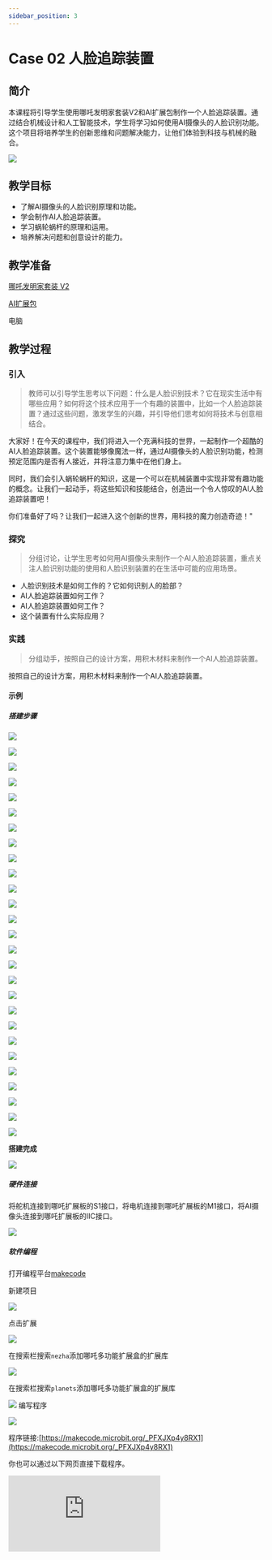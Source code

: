 ```yaml
---
sidebar_position: 3
---
```


# Case 02 人脸追踪装置


## 简介

本课程将引导学生使用哪吒发明家套装V2和AI扩展包制作一个人脸追踪装置。通过结合机械设计和人工智能技术，学生将学习如何使用AI摄像头的人脸识别功能。这个项目将培养学生的创新思维和问题解决能力，让他们体验到科技与机械的融合。

![](./images/ai-accessories-pack-case-02-01.png)

## 教学目标

- 了解AI摄像头的人脸识别原理和功能。
- 学会制作AI人脸追踪装置。
- 学习蜗轮蜗杆的原理和运用。
- 培养解决问题和创意设计的能力。

## 教学准备

[哪吒发明家套装 V2](https://www.elecfreaks.com/nezha-inventor-s-kit-v2-for-micro-bit.html)

[AI扩展包](https://www.elecfreaks.com/nezha-inventor-s-kit-v2-for-micro-bit.html)

电脑

## 教学过程

### 引入

>教师可以引导学生思考以下问题：什么是人脸识别技术？它在现实生活中有哪些应用？如何将这个技术应用于一个有趣的装置中，比如一个人脸追踪装置？通过这些问题，激发学生的兴趣，并引导他们思考如何将技术与创意相结合。

大家好！在今天的课程中，我们将进入一个充满科技的世界，一起制作一个超酷的AI人脸追踪装置。这个装置能够像魔法一样，通过AI摄像头的人脸识别功能，检测预定范围内是否有人接近，并将注意力集中在他们身上。

同时，我们会引入蜗轮蜗杆的知识，这是一个可以在机械装置中实现非常有趣功能的概念。让我们一起动手，将这些知识和技能结合，创造出一个令人惊叹的AI人脸追踪装置吧！

你们准备好了吗？让我们一起进入这个创新的世界，用科技的魔力创造奇迹！"

### 探究

>分组讨论，让学生思考如何用AI摄像头来制作一个AI人脸追踪装置，重点关注人脸识别功能的使用和人脸识别装置的在生活中可能的应用场景。

- 人脸识别技术是如何工作的？它如何识别人的脸部？
- AI人脸追踪装置如何工作？
- AI人脸追踪装置如何工作？
- 这个装置有什么实际应用？

### 实践

>分组动手，按照自己的设计方案，用积木材料来制作一个AI人脸追踪装置。

按照自己的设计方案，用积木材料来制作一个AI人脸追踪装置。

#### 示例

##### 搭建步骤

![](./images/ai-accessories-pack-step-02-01.png)

![](./images/ai-accessories-pack-step-02-02.png)

![](./images/ai-accessories-pack-step-02-03.png)

![](./images/ai-accessories-pack-step-02-04.png)

![](./images/ai-accessories-pack-step-02-05.png)

![](./images/ai-accessories-pack-step-02-06.png)

![](./images/ai-accessories-pack-step-02-07.png)

![](./images/ai-accessories-pack-step-02-08.png)

![](./images/ai-accessories-pack-step-02-09.png)

![](./images/ai-accessories-pack-step-02-10.png)

![](./images/ai-accessories-pack-step-02-11.png)

![](./images/ai-accessories-pack-step-02-12.png)

![](./images/ai-accessories-pack-step-02-13.png)

![](./images/ai-accessories-pack-step-02-14.png)

![](./images/ai-accessories-pack-step-02-15.png)

![](./images/ai-accessories-pack-step-02-16.png)

![](./images/ai-accessories-pack-step-02-17.png)

![](./images/ai-accessories-pack-step-02-18.png)

![](./images/ai-accessories-pack-step-02-19.png)

![](./images/ai-accessories-pack-step-02-20.png)

![](./images/ai-accessories-pack-step-02-21.png)

![](./images/ai-accessories-pack-step-02-22.png)

![](./images/ai-accessories-pack-step-02-23.png)

![](./images/ai-accessories-pack-step-02-24.png)

![](./images/ai-accessories-pack-step-02-25.png)

![](./images/ai-accessories-pack-step-02-26.png)

![](./images/ai-accessories-pack-step-02-27.png)

**搭建完成**

![](./images/ai-accessories-pack-case-02-01.png)

##### 硬件连接

将舵机连接到哪吒扩展板的S1接口，将电机连接到哪吒扩展板的M1接口，将AI摄像头连接到哪吒扩展板的IIC接口。

 ![](./images/ai-accessories-pack-case-02-02.png)

##### 软件编程

打开编程平台[makecode](https://makecode.microbit.org/#)

新建项目

![](./images/ai-accessories-pack-case-01-03.png)

点击扩展

![](./images/ai-accessories-pack-case-01-04.png)

在搜索栏搜索`nezha`添加哪吒多功能扩展盒的扩展库

![](./images/ai-accessories-pack-case-01-06.png)

在搜索栏搜索`planets`添加哪吒多功能扩展盒的扩展库

![](./images/ai-accessories-pack-case-01-07.png)
编写程序

![](./images/ai-accessories-pack-case-02-08.png)


程序链接:[https://makecode.microbit.org/_PFXJXp4y8RX1](https://makecode.microbit.org/_PFXJXp4y8RX1)

你也可以通过以下网页直接下载程序。

<div
    style={{
        position: 'relative',
        paddingBottom: '60%',
        overflow: 'hidden',
    }}
>
    <iframe
        src="https://makecode.microbit.org/_PFXJXp4y8RX1"
        frameborder="0"
        sandbox="allow-popups allow-forms allow-scripts allow-same-origin"
        style={{
            position: 'absolute',
            width: '100%',
            height: '100%',
        }}
    />
</div>


### 展示

>分组展示，让每组的机器人在横杆上做引体向上运动，并用计时器记录时间，比较各组的成果和效果。

#### 示例案例效果

按下micro:bit上的A键，机器人开始做引体向上运动，按下micro:bit上的B键，机器人停止做引体向上运动。

![](./images/ai-accessories-pack-case-02.gif)

### 反思

>分组分享，让每组的学生分享自己的制作过程和心得，总结自己遇到的问题和解决办法，评价自己的优点和不足。
